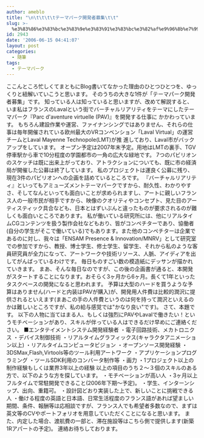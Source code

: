 ```yaml
---
author: ameblo
title: "\n\t\t\t\tテーマパーク開発者募集\t\t"
slug: >-
  %e3%83%86%e3%83%bc%e3%83%9e%e3%83%91%e3%83%bc%e3%82%af%e9%96%8b%e7%99%ba%e8%80%85%e5%8b%9f%e9%9b%86
id: 2943
date: '2006-06-15 04:41:07'
layout: post
categories:
  - 随筆
tags:
  - テーマパーク
---
```


ここんところ忙しくてまともにBlog書いてなかった理由のひとつひとつを、ゆっくりと紐解いていこうと思います。 そのうちの大きな1件が「テーマパーク開発者募集」です。 知っている人は知っていると思いますが、改めて解説すると、いま私はフランスのLavalという街でバーチャルリアリティをテーマにしたテーマパーク『Parc d'aventure virtuelle (PAV)』を開発する仕事に かかわっています。 もちろん建設作業や運営、ファイナンシングではありません、それらの仕事は毎年開催されている欧州最大のVRコンベンション「Laval Virtual」の運営チームとLaval Mayenne Technopole(LMT)が推 進しており、Laval市がバックアップをしています。 オープン予定は2007年末予定。用地はLMTの裏手、TGV停車駅から車で10分程度の学園都市の一角の広大な緑地です。 7つのパビリオンのスケッチは既に出来上がっており、アトラクションについても、既に市の経済局が開催した公募は終了しています。 私のプロジェクトは運良く公募に残り、現在3件のパビリオンへの企画を詰めているところです。 『バーチャルリアリティ』といってもアミューズメントテーマパークですから、耐久性、わかりやすさ、そしてなんといっても面白いことが求められますし、アートに親しいフランス人の一般市民が相手ですから、映像のクオリティやコンセプト、見た目のアーティスティック具合なども、日本とはずいぶんと違ったものが要求されるのが難しくも面白いところであります。 私が働いている研究所には、他にリアルタイムCGコンテンツを扱う製作会社などもおり、皆がコンペチターであり、協働者(自分の学生がそこで働いている)でもあります。また他のコンペチターは企業であるのに対し、我々は「ENSAM Presence & Innovation/MNRV」として研究室での参加ですから、教授、博士学生、修士学生、留学生、それから私のような客員研究員が全力になって、アートワークや技術リソース、人脈、アイディアを出してがんばっているわけです。 毎日ものすごい数の模造紙にデッサンが描かれていきます。 まあ、そんな毎日なのですが、この後の企画書が通ると、本開発がスタートすることになります。おそらく3ヶ月から6ヶ月。長くて1年といったタスクベースの開発になると思われます。 予算は大型のハードを買うような予算はありません(ハードと内装はPAVが購入)が、開発用人件費は比較的潤沢に提供されるといえます(まあこの手の人件費というのは何を持って潤沢といえるのかは難しいところですが、私の給与感覚では"かなり良い"です)。 さて、本題です。 以下の人物に当てはまる人、もしくは強烈にPAVやLavalで働きたい！というモチベーションがあり、スキルが伴っている人はできるだけ早めにご連絡ください。 ■エンタテイメントシステム開発経験者 ・電子回路技術、メカトロニクス ・デバイス制御技術 ・リアルタイムグラフィックス(キャラクタアニメーション以上) ・リアルタイムコンピュータビジョン ・オープンソース開発経験 ・3DSMax,Flash,Virtools等のツール利用アートワーク ・アプリケーションプログラミング ・ツールSDK利用のコンバータ制作等 ・画力 ・1プロジェクト以上の制作経験もしくは業界3年以上の経験 以上の項目のうち２～３個のスキルのある方で、以下のような方を探しています。 ・モチベーションが高い人 ・3ヶ月以上フルタイムで常駐開発できること(2006年下期～予定)。 ・学生、インターンシップ、出向、重籍可。 ・設計図どおり実装した上で、新しいことに挑戦できる人 ・働ける程度の英語と日本語、日常生活程度のフランス語があれば望ましい 期間、条件、報酬等は応相談ですが、フランス人でも希望者多数なので、まずは英文等のCVやポートフォリオを用意していただくことになると思います。 また、内定した場合、渡航費の一部と、滞在施設等はこちら側で提供します(新築1Rアパートの予定)。 連絡お待ちしております。